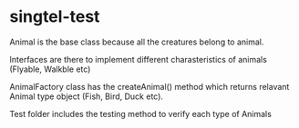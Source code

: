 # singtel-test
Animal is the base class because all the creatures belong to animal.

Interfaces are there to implement different charasteristics of animals (Flyable, Walkble etc)

AnimalFactory class has the createAnimal() method which returns relavant Animal type object (Fish, Bird, Duck etc).

Test folder includes the testing method to verify each type of Animals
